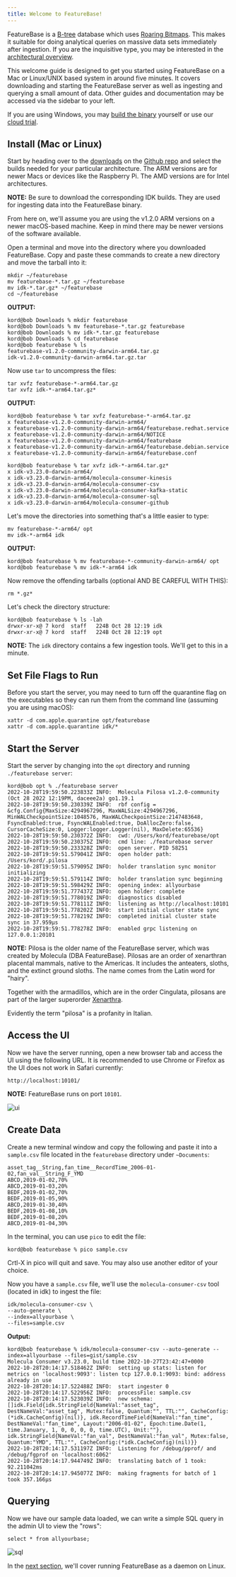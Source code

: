 ```yaml
---
title: Welcome to FeatureBase!
---
```


FeatureBase is a [B-tree](https://en.wikipedia.org/wiki/B-tree) database which uses [Roaring Bitmaps](https://roaringbitmap.org/). This makes it suitable for doing analytical queries on massive data sets immediately after ingestion. If you are the inquisitive type, you may be interested in the [architectural overview](https://docs.featurebase.com/setting-up-featurebase/enterprise/architecture).

This welcome guide is designed to get you started using FeatureBase on a Mac or Linux/UNIX based system in around five minutes. It covers downloading and starting the FeatureBase server as well as ingesting and querying a small amount of data. Other guides and documentation may be accessed via the sidebar to your left.

If you are using Windows, you may [build the binary](https://github.com/featurebasedb/featureBase/#build-featurebase-server-from-source) yourself or use our [cloud trial](https://cloud.featurebase.com/signup).

## Install (Mac or Linux)
Start by heading over to the [downloads](https://github.com/FeatureBaseDB/FeatureBase/releases) on the [Github repo](https://github.com/FeatureBaseDB/featurebase) and select the builds needed for your particular architecture. The ARM versions are for newer Macs or devices like the Raspberry Pi. The AMD versions are for Intel architectures.

**NOTE:**
Be sure to download the corresponding IDK builds. They are used for ingesting data into the FeatureBase binary.

From here on, we'll assume you are using the v1.2.0 ARM versions on a newer macOS-based machine. Keep in mind there may be newer versions of the software available.

Open a terminal and move into the directory where you downloaded FeatureBase. Copy and paste these commands to create a new directory and move the tarball into it:

```
mkdir ~/featurebase
mv featurebase-*.tar.gz ~/featurebase
mv idk-*.tar.gz* ~/featurebase
cd ~/featurebase
```

**OUTPUT:**
```
kord@bob Downloads % mkdir featurebase
kord@bob Downloads % mv featurebase-*.tar.gz featurebase
kord@bob Downloads % mv idk-*.tar.gz featurebase
kord@bob Downloads % cd featurebase
kord@bob featurebase % ls
featurebase-v1.2.0-community-darwin-arm64.tar.gz
idk-v1.2.0-community-darwin-arm64.tar.gz.tar
```

Now use `tar` to uncompress the files:

```
tar xvfz featurebase-*-arm64.tar.gz
tar xvfz idk-*-arm64.tar.gz*
```

**OUTPUT:**
```
kord@bob featurebase % tar xvfz featurebase-*-arm64.tar.gz
x featurebase-v1.2.0-community-darwin-arm64/
x featurebase-v1.2.0-community-darwin-arm64/featurebase.redhat.service
x featurebase-v1.2.0-community-darwin-arm64/NOTICE
x featurebase-v1.2.0-community-darwin-arm64/featurebase
x featurebase-v1.2.0-community-darwin-arm64/featurebase.debian.service
x featurebase-v1.2.0-community-darwin-arm64/featurebase.conf

kord@bob featurebase % tar xvfz idk-*-arm64.tar.gz*
x idk-v3.23.0-darwin-arm64/
x idk-v3.23.0-darwin-arm64/molecula-consumer-kinesis
x idk-v3.23.0-darwin-arm64/molecula-consumer-csv
x idk-v3.23.0-darwin-arm64/molecula-consumer-kafka-static
x idk-v3.23.0-darwin-arm64/molecula-consumer-sql
x idk-v3.23.0-darwin-arm64/molecula-consumer-github
```

Let's move the directories into something that's a little easier to type:

```
mv featurebase-*-arm64/ opt
mv idk-*-arm64 idk
```

**OUTPUT:**
```
kord@bob featurebase % mv featurebase-*-community-darwin-arm64/ opt
kord@bob featurebase % mv idk-*-arm64 idk
```

Now remove the offending tarballs (optional AND BE CAREFUL WITH THIS):

```
rm *.gz*
```

Let's check the directory structure:

```
kord@bob featurebase % ls -lah
drwxr-xr-x@ 7 kord  staff   224B Oct 28 12:19 idk
drwxr-xr-x@ 7 kord  staff   224B Oct 28 12:19 opt
```

**NOTE:**
The `idk` directory contains a few ingestion tools. We'll get to this in a minute.

## Set File Flags to Run
Before you start the server, you may need to turn off the quarantine flag on the executables so they can run them from the command line (assuming you are using macOS):

```
xattr -d com.apple.quarantine opt/featurebase
xattr -d com.apple.quarantine idk/*
```

## Start the Server
Start the server by changing into the `opt` directory and running `./featurebase server`:

```
kord@bob opt % ./featurebase server
2022-10-28T19:59:50.223833Z INFO:  Molecula Pilosa v1.2.0-community (Oct 28 2022 12:19PM, daceee2a) go1.19.1
2022-10-28T19:59:50.230339Z INFO:  rbf config = &cfg.Config{MaxSize:4294967296, MaxWALSize:4294967296, MinWALCheckpointSize:1048576, MaxWALCheckpointSize:2147483648, FsyncEnabled:true, FsyncWALEnabled:true, DoAllocZero:false, CursorCacheSize:0, Logger:logger.Logger(nil), MaxDelete:65536}
2022-10-28T19:59:50.230372Z INFO:  cwd: /Users/kord/featurebase/opt
2022-10-28T19:59:50.230375Z INFO:  cmd line: ./featurebase server
2022-10-28T19:59:50.233328Z INFO:  open server. PID 58251
2022-10-28T19:59:51.579041Z INFO:  open holder path: /Users/kord/.pilosa
2022-10-28T19:59:51.579095Z INFO:  holder translation sync monitor initializing
2022-10-28T19:59:51.579114Z INFO:  holder translation sync beginning
2022-10-28T19:59:51.598429Z INFO:  opening index: allyourbase
2022-10-28T19:59:51.777437Z INFO:  open holder: complete
2022-10-28T19:59:51.778019Z INFO:  diagnostics disabled
2022-10-28T19:59:51.778111Z INFO:  listening as http://localhost:10101
2022-10-28T19:59:51.778202Z INFO:  start initial cluster state sync
2022-10-28T19:59:51.778219Z INFO:  completed initial cluster state sync in 37.959µs
2022-10-28T19:59:51.778278Z INFO:  enabled grpc listening on 127.0.0.1:20101
```

**NOTE:**
Pilosa is the older name of the FeatureBase server, which was created by Molecula (DBA FeatureBase). Pilosas are an order of xenarthran placental mammals, native to the Americas. It includes the anteaters, sloths, and the extinct ground sloths. The name comes from the Latin word for "hairy".

Together with the armadillos, which are in the order Cingulata, pilosans are part of the larger superorder [Xenarthra](https://en.wikipedia.org/wiki/Xenarthra).

Evidently the term "pilosa" is a profanity in Italian.

## Access the UI
Now we have the server running, open a new browser tab and access the UI using the following URL. It is recommended to use Chrome or Firefox as the UI does not work in Safari currently:

```
http://localhost:10101/
```

**NOTE:** 
FeatureBase runs on port `10101`.

![ui](/img/welcome/localhost.png)

## Create Data
Create a new terminal window and copy the following and paste it into a `sample.csv` file located in the `featurebase` directory under `~Documents`:

```
asset_tag__String,fan_time__RecordTime_2006-01-02,fan_val__String_F_YMD
ABCD,2019-01-02,70%
ABCD,2019-01-03,20%
BEDF,2019-01-02,70%
BEDF,2019-01-05,90%
ABCD,2019-01-30,40%
BEDF,2019-01-08,10%
BEDF,2019-01-08,20%
ABCD,2019-01-04,30%
```

In the terminal, you can use `pico` to edit the file:

```
kord@bob featurebase % pico sample.csv

```

Crtl-X in pico will quit and save. You may also use another editor of your choice.

Now you have a `sample.csv` file, we'll use the `molecula-consumer-csv` tool (located in idk) to ingest the file:

```
idk/molecula-consumer-csv \
--auto-generate \
--index=allyourbase \
--files=sample.csv
```

**Output:**

```
kord@bob featurebase % idk/molecula-consumer-csv --auto-generate --index=allyourbase --files=gist/sample.csv
Molecula Consumer v3.23.0, build time 2022-10-27T23:42:47+0000
2022-10-28T20:14:17.518462Z INFO:  setting up stats: listen for metrics on 'localhost:9093': listen tcp 127.0.0.1:9093: bind: address already in use
2022-10-28T20:14:17.522488Z INFO:  start ingester 0
2022-10-28T20:14:17.522956Z INFO:  processFile: sample.csv
2022-10-28T20:14:17.523039Z INFO:  new schema: []idk.Field{idk.StringField{NameVal:"asset_tag", DestNameVal:"asset_tag", Mutex:false, Quantum:"", TTL:"", CacheConfig:(*idk.CacheConfig)(nil)}, idk.RecordTimeField{NameVal:"fan_time", DestNameVal:"fan_time", Layout:"2006-01-02", Epoch:time.Date(1, time.January, 1, 0, 0, 0, 0, time.UTC), Unit:""}, idk.StringField{NameVal:"fan_val", DestNameVal:"fan_val", Mutex:false, Quantum:"YMD", TTL:"", CacheConfig:(*idk.CacheConfig)(nil)}}
2022-10-28T20:14:17.531197Z INFO:  Listening for /debug/pprof/ and /debug/fgprof on 'localhost:6062'
2022-10-28T20:14:17.944749Z INFO:  translating batch of 1 took: 92.211042ms
2022-10-28T20:14:17.945077Z INFO:  making fragments for batch of 1 took 357.166µs
```

## Querying
Now we have our sample data loaded, we can write a simple SQL query in the admin UI to view the "rows":

```
select * from allyourbase;
```

![sql](/img/welcome/sql.png)

In the [next section](/setting-up-featurebase/enterprise/installing-featurebase), we'll cover running FeatureBase as a daemon on Linux.

